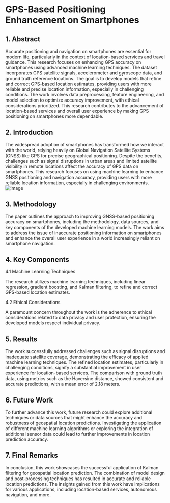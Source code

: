 # GPS-Based Positioning Enhancement on Smartphones
## 1. Abstract

Accurate positioning and navigation on smartphones are essential for modern life, particularly in the context of location-based services and travel guidance. This research focuses on enhancing GPS accuracy on smartphones using advanced machine learning techniques. The dataset incorporates GPS satellite signals, accelerometer and gyroscope data, and ground truth reference locations. The goal is to develop models that refine and correct GPS-based location estimates, providing users with more reliable and precise location information, especially in challenging conditions. The work involves data preprocessing, feature engineering, and model selection to optimize accuracy improvement, with ethical considerations prioritized. This research contributes to the advancement of location-based services and overall user experience by making GPS positioning on smartphones more dependable.

## 2. Introduction

The widespread adoption of smartphones has transformed how we interact with the world, relying heavily on Global Navigation Satellite Systems (GNSS) like GPS for precise geographical positioning. Despite the benefits, challenges such as signal disruptions in urban areas and limited satellite visibility in remote locations affect the accuracy of GPS data on smartphones. This research focuses on using machine learning to enhance GNSS positioning and navigation accuracy, providing users with more reliable location information, especially in challenging environments.
        ![image](https://github.com/sriram2511/ENHANCING-GNSS-POSITIONING-AND-NAVIGATION-ACCURACY-ON-SMARTPHONE-DEVICES-USING-MACHINE-LEARNING/assets/125891471/a1a7c6fb-fb8b-47f9-b9ec-dffc08e2d087)

## 3. Methodology

The paper outlines the approach to improving GNSS-based positioning accuracy on smartphones, including the methodology, data sources, and key components of the developed machine learning models. The work aims to address the issue of inaccurate positioning information on smartphones and enhance the overall user experience in a world increasingly reliant on smartphone navigation.

## 4. Key Components

4.1 Machine Learning Techniques

The research utilizes machine learning techniques, including linear regression, gradient boosting, and Kalman filtering, to refine and correct GPS-based location estimates.

4.2 Ethical Considerations

A paramount concern throughout the work is the adherence to ethical considerations related to data privacy and user protection, ensuring the developed models respect individual privacy.

## 5. Results

The work successfully addressed challenges such as signal disruptions and inadequate satellite coverage, demonstrating the efficacy of applied machine learning techniques. The refined location estimates, particularly in challenging conditions, signify a substantial improvement in user experience for location-based services. The comparison with ground truth data, using metrics such as the Haversine distance, showed consistent and accurate predictions, with a mean error of 2.18 meters.
## 6. Future Work

To further advance this work, future research could explore additional techniques or data sources that might enhance the accuracy and robustness of geospatial location predictions. Investigating the application of different machine learning algorithms or exploring the integration of additional sensor data could lead to further improvements in location prediction accuracy.
## 7. Final Remarks

In conclusion, this work showcases the successful application of Kalman filtering for geospatial location prediction. The combination of model design and post-processing techniques has resulted in accurate and reliable location predictions. The insights gained from this work have implications for various applications, including location-based services, autonomous navigation, and more.
